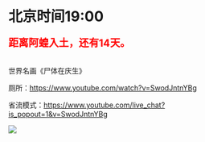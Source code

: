 # 北京时间19:00

<div style="color:red;font-size:20px;font-weight:bolder">距离阿蝗入土，还有14天。</div>

<br>

世界名画《尸体在庆生》

厕所：https://www.youtube.com/watch?v=SwodJntnYBg

省流模式：https://www.youtube.com/live_chat?is_popout=1&v=SwodJntnYBg

<img src="https://img.nga.178.com/attachments/mon_202106/17/7nQ2o-37biZzT3cSgc-na.png"></img>